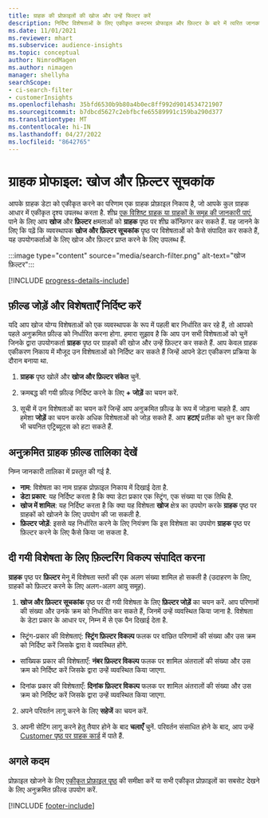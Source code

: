 ```yaml
---
title: ग्राहक की प्रोफ़ाइलों की खोज और उन्हें फिल्टर करें
description: निर्दिष्ट विशेषताओं के लिए एकीकृत कस्टमर प्रोफाइल और फ़िल्टर के बारे में त्वरित जानकारी प्राप्त करें.
ms.date: 11/01/2021
ms.reviewer: mhart
ms.subservice: audience-insights
ms.topic: conceptual
author: NimrodMagen
ms.author: nimagen
manager: shellyha
searchScope:
- ci-search-filter
- customerInsights
ms.openlocfilehash: 35bfd6530b9b80a4b0ec8ff992d9014534721907
ms.sourcegitcommit: b7dbcd5627c2ebfbcfe65589991c159ba290d377
ms.translationtype: MT
ms.contentlocale: hi-IN
ms.lasthandoff: 04/27/2022
ms.locfileid: "8642765"
---
```

# <a name="customer-profiles-search--filter-index"></a>ग्राहक प्रोफाइल: खोज और फ़िल्टर सूचकांक

आपके ग्राहक डेटा को एकीकृत करने का परिणाम एक ग्राहक प्रोफ़ाइल निकाय है, जो आपके कुल ग्राहक आधार में एकीकृत दृश्य उपलब्ध करता है. शीघ्र [एक विशिष्ट ग्राहक या ग्राहकों के समूह की जानकारी पाएं](customer-profiles.md), पाने के लिए आप **खोज** और **फ़िल्टर** क्षमताओं को **ग्राहक** पृष्ठ पर शीघ्र कॉन्फ़िगर कर सकते हैं. यह जानने के लिए कि पढ़ें कि व्यवस्थापक **खोज और फ़िल्टर सूचकांक** पृष्ठ पर विशेषताओं को कैसे संपादित कर सकते हैं, यह उपयोगकर्ताओं के लिए खोज और फ़िल्टर प्राप्त करने के लिए उपलब्ध हैं.

   :::image type="content" source="media/search-filter.png" alt-text="खोज फ़ि‍ल्‍टर":::

[!INCLUDE [progress-details-include](includes/progress-details-pane.md)]

## <a name="add-fields-and-specify-attributes"></a>फ़ील्ड जोड़ें और विशेषताएँ निर्दिष्ट करें

यदि आप खोज योग्य विशेषताओं को एक व्यवस्थापक के रूप में पहली बार निर्धारित कर रहे हैं, तो आपको पहले अनुक्रमित फ़ील्ड को निर्धारित करना होगा. हमारा सुझाव है कि आप उन सभी विशेषताओं को चुनें जिनके द्वारा उपयोगकर्ता **ग्राहक** पृष्ठ पर ग्राहकों की खोज और उन्हें फ़िल्टर कर सकते हैं. आप केवल ग्राहक एकीकरण निकाय में मौजूद उन विशेषताओं को निर्दिष्ट कर सकते हैं जिन्हें आपने डेटा एकीकरण प्रक्रिया के दौरान बनाया था.

1. **ग्राहक** पृष्ठ खोलें और **खोज और फ़िल्टर संकेत** चुनें.

2. क्रमबद्ध की गयी फ़ील्ड निर्दिष्ट करने के लिए **+ जोड़ें** का चयन करें.

3. सूची में उन विशेषताओं का चयन करें जिन्हें आप अनुक्रमित फ़ील्ड के रूप में जोड़ना चाहते हैं. आप हमेशा **जोड़ें** का चयन करके अधिक विशेषताओं को जोड़ सकते हैं. आप **हटाएं** प्रतीक को चुन कर किसी भी चयनित एट्रिब्यूट्स को हटा सकते हैं.

## <a name="explore-the-indexed-customer-fields-table"></a>अनुक्रमित ग्राहक फ़ील्ड तालिका देखें

निम्न जानकारी तालिका में प्रस्तुत की गई है.

- **नाम**: विशेषता का नाम ग्राहक प्रोफ़ाइल निकाय में दिखाई देता है.
- **डेटा प्रकार**: यह निर्दिष्ट करता है कि क्या डेटा प्रकार एक स्ट्रिंग, एक संख्या या एक तिथि है.
- **खोज में शामिल**: यह निर्दिष्ट करता है कि क्या यह विशेषता **खोज** क्षेत्र का उपयोग करके **ग्राहक** पृष्ठ पर ग्राहकों को खोजने के लिए उपयोग की जा सकती है.
- **फ़िल्टर जोड़ें**: इससे यह निर्धारित करने के लिए नियंत्रण कि इस विशेषता का उपयोग **ग्राहक** पृष्ठ पर फ़िल्टर करने के लिए कैसे किया जा सकता है.

## <a name="editing-filtering-options-for-a-given-attribute"></a>दी गयी विशेषता के लिए फ़िल्टरिंग विकल्प संपादित करना

**ग्राहक** पृष्ठ पर **फ़िल्टर** मेनू में विशेषता स्तरों की एक अलग संख्या शामिल हो सकती है (उदाहरण के लिए, ग्राहकों को फ़िल्टर करने के लिए अलग-अलग आयु समूह).

1. **खोज और फ़िल्टर सूचकांक** पृष्ठ पर दी गयी विशेषता के लिए **फ़िल्टर जोड़ें** का चयन करें. आप परिणामों की संख्या और उनके क्रम को निर्धारित कर सकते हैं, जिनमें उन्हें व्यवस्थित किया जाना है. विशेषता के डेटा प्रकार के आधार पर, निम्न में से एक पैन दिखाई देता है.

- स्ट्रिंग-प्रकार की विशेषताएं: **स्ट्रिंग फ़िल्टर विकल्प** फलक पर वांछित परिणामों की संख्या और उस क्रम को निर्दिष्ट करें जिसके द्वारा वे व्यवस्थित होंगे.

- सांख्यिक प्रकार की विशेषताएँ: **नंबर फ़िल्टर विकल्प** फलक पर शामिल अंतरालों की संख्या और उस क्रम को निर्दिष्ट करें जिसके द्वारा उन्हें व्यवस्थित किया जाएगा.

- दिनांक प्रकार की विशेषताएँ: **दिनांक फ़िल्टर विकल्प** फलक पर शामिल अंतरालों की संख्या और उस क्रम को निर्दिष्ट करें जिसके द्वारा उन्हें व्यवस्थित किया जाएगा.

2. अपने परिवर्तन लागू करने के लिए **सहेजें** का चयन करें.

3. अपनी सेटिंग लागू करने हेतु तैयार होने के बाद **चलाएँ** चुनें. परिवर्तन संसाधित होने के बाद, आप उन्हें [Customer पृष्ठ पर ग्राहक कार्ड](customer-profiles.md) में पाते हैं. 

## <a name="next-steps"></a>अगले कदम

प्रोफ़ाइल खोजने के लिए [एकीकृत प्रोफ़ाइल पृष्ठ](customer-profiles.md) की समीक्षा करें या सभी एकीकृत प्रोफ़ाइलों का सबसेट देखने के लिए अनुक्रमित फ़ील्ड उपयोग करें.


[!INCLUDE [footer-include](includes/footer-banner.md)]
